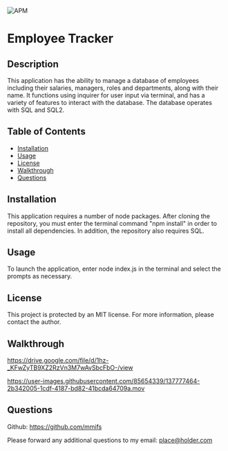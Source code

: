 ![APM](https://img.shields.io/apm/l/vim-mode?style=plastic)
# Employee Tracker 

## Description

This application has the ability to manage a database of employees including their salaries, managers, roles and departments, along with their name. It functions using inquirer for user input via terminal, and has a variety of features to interact with the database. The database operates with SQL and SQL2.

## Table of Contents

* [Installation](#installation)
* [Usage](#usage)
* [License](#license)
* [Walkthrough](#walkthrough)
* [Questions](#questions)


## Installation

This application requires a number of node packages. After cloning the repository, you must enter the terminal command "npm install" in order to install all dependencies. In addition, the repository also requires SQL.


## Usage

To launch the application, enter node index.js in the terminal and select the prompts as necessary.


## License

This project is protected by an MIT license. For more information, please contact the author.

## Walkthrough

https://drive.google.com/file/d/1hz-_KFwZyTB9XZ2RzVn3M7wAvSbcFbO-/view

https://user-images.githubusercontent.com/85654339/137777464-2b342005-1cdf-4187-bd82-41bcda64709a.mov

## Questions

Github: https://github.com/mmifs

Please forward any additional questions to my email: place@holder.com
